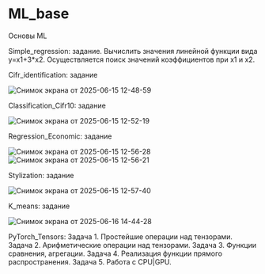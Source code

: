 # ML_base
Основы ML

Simple_regression: задание. Вычислить значения линейной функции вида y=x1+3*x2. Осуществляется поиск значений коэффициентов при x1 и x2.

Cifr_identification: задание

![Снимок экрана от 2025-06-15 12-48-59](https://github.com/user-attachments/assets/6fb72eed-8a85-4608-a29f-cbc57a74bdc6)

Classification_Cifr10: задание 

![Снимок экрана от 2025-06-15 12-52-19](https://github.com/user-attachments/assets/6995fff3-3164-4e46-99af-e1347c3041a4)

Regression_Economic: задание

![Снимок экрана от 2025-06-15 12-56-28](https://github.com/user-attachments/assets/93f2a1e3-4e31-49bf-9c9e-077f9f35253a)
![Снимок экрана от 2025-06-15 12-56-21](https://github.com/user-attachments/assets/46c50c5f-4a68-4414-8e19-fe94c4280eba)

Stylization: задание

![Снимок экрана от 2025-06-15 12-57-40](https://github.com/user-attachments/assets/ccd6f25a-6ba1-46c1-9f71-b1d85a39cbdc)

K_means: задание

![Снимок экрана от 2025-06-16 14-44-28](https://github.com/user-attachments/assets/7333fbd8-39f6-4b0c-b86d-9e9342637a48)

PyTorch_Tensors: 
Задача 1. Простейшие операции над тензорами.
Задача 2. Арифметические операции над тензорами.
Задача 3. Функции сравнения, агрегации.
Задача 4. Реализация функции прямого распространения.
Задача 5. Работа с CPU|GPU.


